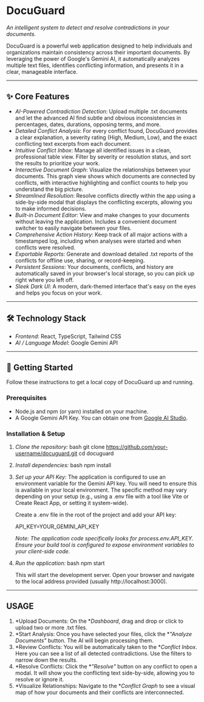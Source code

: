 # DocuGuard

*An intelligent system to detect and resolve contradictions in your documents.*

DocuGuard is a powerful web application designed to help individuals and organizations maintain consistency across their important documents. By leveraging the power of Google's Gemini AI, it automatically analyzes multiple text files, identifies conflicting information, and presents it in a clear, manageable interface.

<!-- Replace with a real screenshot of your app's dashboard or conflict inbox -->

---

## ✨ Core Features

-   *AI-Powered Contradiction Detection*: Upload multiple .txt documents and let the advanced AI find subtle and obvious inconsistencies in percentages, dates, durations, opposing terms, and more.
-   *Detailed Conflict Analysis*: For every conflict found, DocuGuard provides a clear explanation, a severity rating (High, Medium, Low), and the exact conflicting text excerpts from each document.
-   *Intuitive Conflict Inbox*: Manage all identified issues in a clean, professional table view. Filter by severity or resolution status, and sort the results to prioritize your work.
-   *Interactive Document Graph*: Visualize the relationships between your documents. This graph view shows which documents are connected by conflicts, with interactive highlighting and conflict counts to help you understand the big picture.
-   *Streamlined Resolution*: Resolve conflicts directly within the app using a side-by-side modal that displays the conflicting excerpts, allowing you to make informed decisions.
-   *Built-in Document Editor*: View and make changes to your documents without leaving the application. Includes a convenient document switcher to easily navigate between your files.
-   *Comprehensive Action History*: Keep track of all major actions with a timestamped log, including when analyses were started and when conflicts were resolved.
-   *Exportable Reports*: Generate and download detailed .txt reports of the conflicts for offline use, sharing, or record-keeping.
-   *Persistent Sessions*: Your documents, conflicts, and history are automatically saved in your browser's local storage, so you can pick up right where you left off.
-   *Sleek Dark UI*: A modern, dark-themed interface that's easy on the eyes and helps you focus on your work.

---

## 🛠 Technology Stack

-   *Frontend*: React, TypeScript, Tailwind CSS
-   *AI / Language Model*: Google Gemini API

---

## 🚀 Getting Started

Follow these instructions to get a local copy of DocuGuard up and running.

### Prerequisites

-   Node.js and npm (or yarn) installed on your machine.
-   A Google Gemini API Key. You can obtain one from [Google AI Studio](https://aistudio.google.com/app/apikey).

### Installation & Setup

1.  *Clone the repository:*
    bash
    git clone https://github.com/your-username/docuguard.git
    cd docuguard
    

2.  *Install dependencies:*
    bash
    npm install
    

3.  *Set up your API Key:*
    The application is configured to use an environment variable for the Gemini API key. You will need to ensure this is available in your local environment. The specific method may vary depending on your setup (e.g., using a .env file with a tool like Vite or Create React App, or setting it system-wide).

    Create a .env file in the root of the project and add your API key:
    
    API_KEY=YOUR_GEMINI_API_KEY
    
    _*Note:* The application code specifically looks for process.env.API_KEY. Ensure your build tool is configured to expose environment variables to your client-side code._

4.  *Run the application:*
    bash
    npm start
    
    This will start the development server. Open your browser and navigate to the local address provided (usually http://localhost:3000).

---

## USAGE

1.  *Upload Documents: On the **Dashboard*, drag and drop or click to upload two or more .txt files.
2.  *Start Analysis: Once you have selected your files, click the **"Analyze Documents"* button. The AI will begin processing them.
3.  *Review Conflicts: You will be automatically taken to the **Conflict Inbox*. Here you can see a list of all detected contradictions. Use the filters to narrow down the results.
4.  *Resolve Conflicts: Click the **"Resolve"* button on any conflict to open a modal. It will show you the conflicting text side-by-side, allowing you to resolve or ignore it.
5.  *Visualize Relationships: Navigate to the **Conflict Graph* to see a visual map of how your documents and their conflicts are interconnected.
